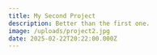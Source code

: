 ```yaml
---
title: My Second Project
description: Better than the first one.
image: /uploads/project2.jpg
date: 2025-02-22T20:22:00.000Z
---
```

